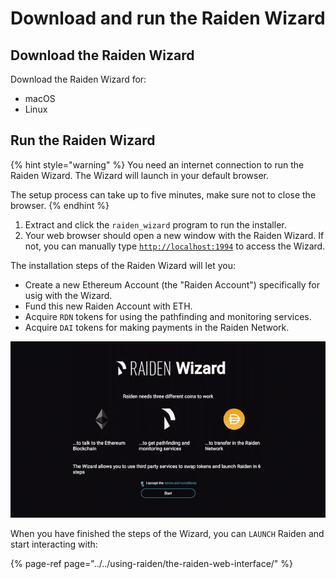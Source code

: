 # Download and run the Raiden Wizard

## Download the Raiden Wizard

Download the Raiden Wizard for:

* macOS
* Linux

## Run the Raiden Wizard

{% hint style="warning" %}
You need an internet connection to run the Raiden Wizard. The Wizard will launch in your default browser.

The setup process can take up to five minutes, make sure not to close the browser.
{% endhint %}

1. Extract and click the `raiden_wizard` program to run the installer.
2. Your web browser should open a new window with the Raiden Wizard. If not, you can manually type [`http://localhost:1994`](http://localhost:1994) to access the Wizard.

The installation steps of the Raiden Wizard will let you:

* Create a new Ethereum Account \(the "Raiden Account"\) specifically for usig with the Wizard.
* Fund this new Raiden Account with ETH.
* Acquire `RDN` tokens for using the pathfinding and monitoring services.
* Acquire `DAI` tokens for making payments in the Raiden Network.

![](../../.gitbook/assets/raiden_wizard.gif)

When you have finished the steps of the Wizard, you can `LAUNCH` Raiden and start interacting with:

{% page-ref page="../../using-raiden/the-raiden-web-interface/" %}

